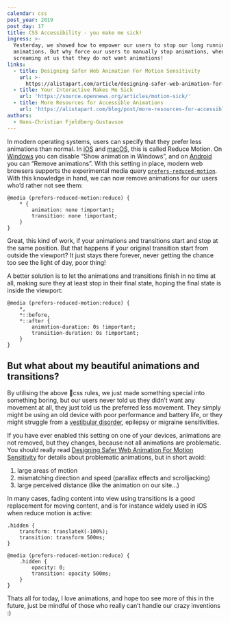 ```yaml
---
calendar: css
post_year: 2019
post_day: 17
title: CSS Accessibility - you make me sick!
ingress: >-
  Yesterday, we showed how to empower our users to stop our long running
  animations. But why force our users to manually stop animations, when they are
  screaming at us that they do not want animations!
links:
  - title: Designing Safer Web Animation For Motion Sensitivity
    url: >-
      https://alistapart.com/article/designing-safer-web-animation-for-motion-sensitivity/
  - title: Your Interactive Makes Me Sick
    url: 'https://source.opennews.org/articles/motion-sick/'
  - title: More Resources for Accessible Animations
    url: 'https://alistapart.com/blog/post/more-resources-for-accessible-animations/'
authors:
  - Hans-Christian Fjeldberg-Gustavson
---
```

In modern operating systems, users can specify that they prefer less animations than normal. In [iOS](http://osxdaily.com/2019/10/18/how-reduce-motion-iphone-ipad/) and [macOS](http://osxdaily.com/2018/12/17/how-reduce-motion-mac-disable-animations/), this is called Reduce Motion. On [Windows](https://support.microsoft.com/en-gb/help/27930/windows-10-make-it-easier-to-focus-on-tasks) you can disable “Show animation in Windows”, and on [Android](https://mcmw.abilitynet.org.uk/how-disable-interface-animations-android-pie) you can “Remove animations”. With this setting in place, modern web browsers supports the experimental media query [`prefers-reduced-motion`](https://drafts.csswg.org/mediaqueries-5/#prefers-reduced-motion). With this knowledge in hand, we can now remove animations for our users who’d rather not see them:

```
@media (prefers-reduced-motion:reduce) {
    * {
        animation: none !important;
        transition: none !important;
    }
}
```

Great, this kind of work, if your animations and transitions start and stop at the same position. But that happens if your original transition start from outside the viewport? It just stays there forever, never getting the chance too see the light of day, poor thing!

A better solution is to let the animations and transitions finish in no time at all, making sure they at least stop in their final state, hoping the final state is inside the viewport:

```
@media (prefers-reduced-motion:reduce) {
    *, 
    *::before, 
    *::after {
        animation-duration: 0s !important;
        transition-duration: 0s !important;
    }
}
```

## But what about my beautiful animations and transitions?

By utilising the above css rules, we just made something special into something boring, but our users never told us they didn’t want any movement at all, they just told us the preferred less movement. They simply might be using an old device with poor performance and battery life, or they might struggle from a [vestibular disorder](https://vestibular.org/understanding-vestibular-disorder/types-vestibular-disorders), epilepsy or migraine sensitivities. 

If you have ever enabled this setting on one of your devices, animations are not removed, but they changes, because not all animations are problematic. You should really read [Designing Safer Web Animation For Motion Sensitivity](https://alistapart.com/article/designing-safer-web-animation-for-motion-sensitivity/) for details about problematic animations, but in short avoid:

1. large areas of motion
2. mismatching direction and speed (parallax effects and scrolljacking)
3. large perceived distance (like the animation on our site…)

In many cases, fading content into view using transitions is a good replacement for moving content, and is for instance widely used in iOS when reduce motion is active:

```
.hidden {
    transform: translateX(-100%);
    transition: transform 500ms;
}

@media (prefers-reduced-motion:reduce) {
    .hidden {
        opacity: 0;
        transition: opacity 500ms;
    }
}
``` 

Thats all for today, I love animations, and hope too see more of this in the future, just be mindful of those who really can’t handle our crazy inventions :)
